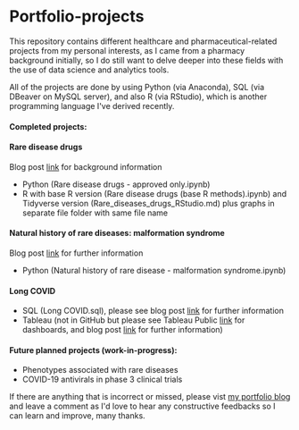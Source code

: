# Portfolio-projects
This repository contains different healthcare and pharmaceutical-related projects from my personal interests, as I came from a pharmacy background initially, so I do still want to delve deeper into these fields with the use of data science and analytics tools.

All of the projects are done by using Python (via Anaconda), SQL (via DBeaver on MySQL server), and also R (via RStudio), which is another programming language I've derived recently.

#### Completed projects:
#### Rare disease drugs 
Blog post [link](https://jhylinportfolio.wordpress.com/portfolio/python-project-rare-disease-drugs/) for background information
- Python (Rare disease drugs - approved only.ipynb)
- R with base R version (Rare disease drugs (base R methods).ipynb) and Tidyverse version (Rare_diseases_drugs_RStudio.md) plus graphs in separate file folder with same file name

#### Natural history of rare diseases: malformation syndrome
Blog post [link](https://jhylinportfolio.wordpress.com/portfolio/python-project-rare-diseases-malformation-syndrome/) for further information
- Python (Natural history of rare disease - malformation syndrome.ipynb)

#### Long COVID 
- SQL (Long COVID.sql), please see blog post [link](https://jhylinportfolio.wordpress.com/portfolio/sql-project-long-covid/) for further information
- Tableau (not in GitHub but please see Tableau Public [link](https://public.tableau.com/app/profile/jennifer.hy.lin/viz/CharacterisinglongCOVID/Riskfactorswithclinicalassociations) for dashboards, and blog post [link](https://jhylinportfolio.wordpress.com/portfolio/tableau-project/) for further information)

#### Future planned projects (work-in-progress):
* Phenotypes associated with rare diseases
* COVID-19 antivirals in phase 3 clinical trials

If there are anything that is incorrect or missed, please vist [my portfolio blog](https://jhylinportfolio.wordpress.com/project-type/data-analytics/) and leave a comment as I'd love to hear any constructive feedbacks so I can learn and improve, many thanks.
